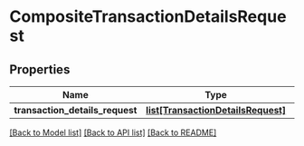 # CompositeTransactionDetailsRequest

## Properties
Name | Type | Description | Notes
------------ | ------------- | ------------- | -------------
**transaction_details_request** | [**list[TransactionDetailsRequest]**](TransactionDetailsRequest.md) |  | [optional] 

[[Back to Model list]](../README.md#documentation-for-models) [[Back to API list]](../README.md#documentation-for-api-endpoints) [[Back to README]](../README.md)

